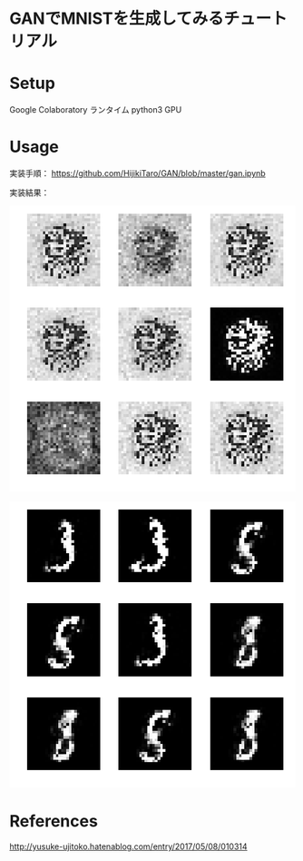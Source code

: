 # GANでMNISTを生成してみるチュートリアル

# Setup
Google Colaboratory
ランタイム python3 GPU

# Usage
実装手順：
https://github.com/HijikiTaro/GAN/blob/master/gan.ipynb

実装結果：

![epoch-0](https://github.com/HijikiTaro/GAN/blob/master/epoch0.png "epoch0")

![epoch-300000](https://github.com/HijikiTaro/GAN/blob/master/epoch300000.png "epoch300000")

# References
http://yusuke-ujitoko.hatenablog.com/entry/2017/05/08/010314
